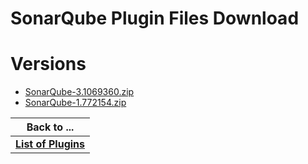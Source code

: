 
SonarQube Plugin Files Download
===============================

# Versions

- [SonarQube-3.1069360.zip](https://raw.githubusercontent.com/osmsnbey/todelete2/main/files/UCB/SonarQube/SonarQube-3.1069360.zip)
- [SonarQube-1.772154.zip](https://raw.githubusercontent.com/osmsnbey/todelete2/main/files/UCB/SonarQube/SonarQube-1.772154.zip)

|Back to ...|
| :---: |
|[**List of Plugins**](../../index.md)|
